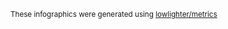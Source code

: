



<sub>These infographics were generated using [lowlighter/metrics](https://github.com/lowlighter/metrics)</sub>
